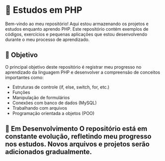 # 🐘 Estudos em PHP

Bem-vindo ao meu repositório! Aqui estou armazenando os projetos e estudos enquanto aprendo PHP. Este repositório contém exemplos de códigos, exercícios e pequenas aplicações que estou desenvolvendo durante o meu processo de aprendizado.

## 🎯 Objetivo
O principal objetivo deste repositório é registrar meu progresso no aprendizado da linguagem PHP e desenvolver a compreensão de conceitos importantes como:

- Estruturas de controle (if, else, switch, for, etc.)
- Funções
- Manipulação de formulários
- Conexões com banco de dados (MySQL)
- Trabalhando com arquivos
- Programação orientada a objetos (POO)

 ## 🚧 Em Desenvolvimento O repositório está em constante evolução, refletindo meu progresso nos estudos. Novos arquivos e projetos serão adicionados gradualmente.
